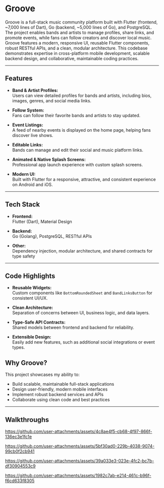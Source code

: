 # Groove

Groove is a full-stack music community platform built with Flutter (frontend, ~7,000 lines of Dart), Go (backend, ~5,000 lines of Go), and PostgreSQL. The project enables bands and artists to manage profiles, share links, and promote events, while fans can follow creators and discover local music. Groove features a modern, responsive UI, reusable Flutter components, robust RESTful APIs, and a clean, modular architecture. This codebase demonstrates expertise in cross-platform mobile development, scalable backend design, and collaborative, maintainable coding practices.

---

## Features

- **Band & Artist Profiles:**  
  Users can view detailed profiles for bands and artists, including bios, images, genres, and social media links.

- **Follow System:**  
  Fans can follow their favorite bands and artists to stay updated.

- **Event Listings:**  
   A feed of nearby events is displayed on the home page, helping fans discover live shows.

- **Editable Links:**  
  Bands can manage and edit their social and music platform links.

- **Animated & Native Splash Screens:**  
  Professional app launch experience with custom splash screens.

- **Modern UI:**  
  Built with Flutter for a responsive, attractive, and consistent experience on Android and iOS.

---

## Tech Stack

- **Frontend:**  
  Flutter (Dart), Material Design

- **Backend:**  
  Go (Golang), PostgreSQL, RESTful APIs

- **Other:**  
  Dependency injection, modular architecture, and shared contracts for type safety

---

## Code Highlights

- **Reusable Widgets:**  
  Custom components like `BottomRoundedSheet` and `BandLinksButton` for consistent UI/UX.

- **Clean Architecture:**  
  Separation of concerns between UI, business logic, and data layers.

- **Type-Safe API Contracts:**  
  Shared models between frontend and backend for reliability.

- **Extensible Design:**  
  Easily add new features, such as additional social integrations or event types.

## Why Groove?

This project showcases my ability to:

- Build scalable, maintainable full-stack applications
- Design user-friendly, modern mobile interfaces
- Implement robust backend services and APIs
- Collaborate using clean code and best practices

---

## Walkthroughs



https://github.com/user-attachments/assets/4c8ae4f5-cb68-4f97-866f-136ec3e1fc1e


https://github.com/user-attachments/assets/5bf30ad0-229b-4038-9074-99cb0f2cb941



https://github.com/user-attachments/assets/39a033e3-023e-4fc2-bc7b-df30904553c9



https://github.com/user-attachments/assets/1982c7ab-e214-461c-b96f-f6cd633f8305

